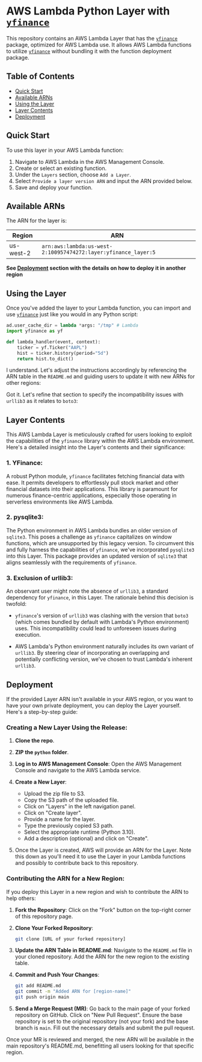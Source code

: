 # AWS Lambda Python Layer with [`yfinance`](https://github.com/ranaroussi/yfinance)

This repository contains an AWS Lambda Layer that has the [`yfinance`](https://github.com/ranaroussi/yfinance) package, optimized for AWS Lambda use. It allows AWS Lambda functions to utilize  [`yfinance`](https://github.com/ranaroussi/yfinance) without bundling it with the function deployment package.

## Table of Contents

- [Quick Start](#quick-start)
- [Available ARNs](#available-arns)
- [Using the Layer](#using-the-layer)
- [Layer Contents](#layer-contents)
- [Deployment](#deployment)


## Quick Start

To use this layer in your AWS Lambda function:

1. Navigate to AWS Lambda in the AWS Management Console.
2. Create or select an existing function.
3. Under the `Layers` section, choose `Add a Layer`.
4. Select `Provide a layer version ARN` and input the ARN provided below.
5. Save and deploy your function.

## Available ARNs

The ARN for the layer is:

| Region    | ARN |
|-----------| --- |
| us-west-2 | ```arn:aws:lambda:us-west-2:100957474272:layer:yfinance_layer:5``` |


**See [Deployment](#deployment) section with the details on how to deploy it in another region**

## Using the Layer

Once you've added the layer to your Lambda function, you can import and use  [`yfinance`](https://github.com/ranaroussi/yfinance) just like you would in any Python script:

```python
ad.user_cache_dir = lambda *args: "/tmp" # Lambda
import yfinance as yf

def lambda_handler(event, context):
    ticker = yf.Ticker("AAPL")
    hist = ticker.history(period="5d")
    return hist.to_dict()
```

I understand. Let's adjust the instructions accordingly by referencing the ARN table in the `README.md` and guiding users to update it with new ARNs for other regions:

Got it. Let's refine that section to specify the incompatibility issues with `urllib3` as it relates to `boto3`:


## Layer Contents

This AWS Lambda Layer is meticulously crafted for users looking to exploit the capabilities of the `yfinance` library within the AWS Lambda environment. Here's a detailed insight into the Layer's contents and their significance:

### 1. **YFinance**:
A robust Python module, `yfinance` facilitates fetching financial data with ease. It permits developers to effortlessly pull stock market and other financial datasets into their applications. This library is paramount for numerous finance-centric applications, especially those operating in serverless environments like AWS Lambda.

### 2. **pysqlite3**:
The Python environment in AWS Lambda bundles an older version of `sqlite3`. This poses a challenge as `yfinance` capitalizes on window functions, which are unsupported by this legacy version. To circumvent this and fully harness the capabilities of `yfinance`, we've incorporated `pysqlite3` into this Layer. This package provides an updated version of `sqlite3` that aligns seamlessly with the requirements of `yfinance`.

### 3. **Exclusion of urllib3**:
An observant user might note the absence of `urllib3`, a standard dependency for `yfinance`, in this Layer. The rationale behind this decision is twofold:

   - `yfinance`'s version of `urllib3` was clashing with the version that `boto3` (which comes bundled by default with Lambda's Python environment) uses. This incompatibility could lead to unforeseen issues during execution.
   
   - AWS Lambda's Python environment naturally includes its own variant of `urllib3`. By steering clear of incorporating an overlapping and potentially conflicting version, we've chosen to trust Lambda's inherent `urllib3`.

## Deployment

If the provided Layer ARN isn't available in your AWS region, or you want to have your own private deployment, you can deploy the Layer yourself. Here's a step-by-step guide:

### Creating a New Layer Using the Release:

1. **Clone the repo**.

2. **ZIP the `python` folder**.

3. **Log in to AWS Management Console**: Open the AWS Management Console and navigate to the AWS Lambda service.

4. **Create a New Layer**:
   - Upload the zip file to S3.
   - Copy the S3 path of the uploaded file.
   - Click on "Layers" in the left navigation panel.
   - Click on "Create layer".
   - Provide a name for the layer.
   - Type the previously copied S3 path.
   - Select the appropriate runtime (Python 3.10).
   - Add a description (optional) and click on "Create".

5. Once the Layer is created, AWS will provide an ARN for the Layer. Note this down as you'll need it to use the Layer in your Lambda functions and possibly to contribute back to this repository.

### Contributing the ARN for a New Region:

If you deploy this Layer in a new region and wish to contribute the ARN to help others:

1. **Fork the Repository**: Click on the "Fork" button on the top-right corner of this repository page.

2. **Clone Your Forked Repository**:
   ```bash
   git clone [URL of your forked repository]
   ```

3. **Update the ARN Table in README.md**: Navigate to the `README.md` file in your cloned repository. Add the ARN for the new region to the existing table.

4. **Commit and Push Your Changes**:
   ```bash
   git add README.md
   git commit -m "Added ARN for [region-name]"
   git push origin main
   ```

5. **Send a Merge Request (MR)**: Go back to the main page of your forked repository on GitHub. Click on "New Pull Request". Ensure the base repository is set to the original repository (not your fork) and the base branch is `main`. Fill out the necessary details and submit the pull request.

Once your MR is reviewed and merged, the new ARN will be available in the main repository's README.md, benefitting all users looking for that specific region.
